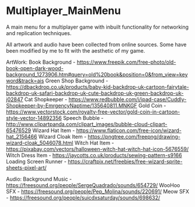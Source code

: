 # Multiplayer_MainMenu
A main menu for a multiplayer game with inbuilt functionality for networking and replication techniques.

All artwork and audio have been collected from online sources.
Some have been modified by me to fit with the aesthetic of my game.

ArtWork:
Book Background - https://www.freepik.com/free-photo/old-book-open-dark-wood-background_1273906.htm#query=old%20book&position=0&from_view=keyword&track=ais
Green Shop Background - https://dbackdrop.co.uk/products/baby-kid-backdrop-uk-cartoon-fairytale-backdrop-uk-safari-backdrop-uk-cute-backdrop-uk-green-backdrop-uk-j02847
Cat Shopkeeper - https://www.redbubble.com/i/ipad-case/Cuddly-Shopkeeper-by-EmrgencyNaptime/135640811.MNKGF
Gold Coin - https://www.vectorstock.com/royalty-free-vector/gold-coin-in-cartoon-style-vector-14892356
Speech Bubble - http://www.clipartpanda.com/clipart_images/bubble-cloud-clipart-65476529
Wizard Hat Item - https://www.flaticon.com/free-icon/wizard-hat_2156466
Wizard Cloak Item - https://pngtree.com/freepng/drawing-wizard-cloak_5046078.html
Witch Hat Item - https://pixabay.com/vectors/halloween-witch-hat-witch-hat-icon-5676559/
Witch Dress Item - https://jaycotts.co.uk/products/sewing-pattern-s9166
Loading Screen Runner - https://craftpix.net/freebies/free-wizard-sprite-sheets-pixel-art/

Audio:
Background Music - https://freesound.org/people/SergeQuadrado/sounds/654729/
WooHoo SFX - https://freesound.org/people/Pep_Molina/sounds/220691/
Meow SFX - https://freesound.org/people/suicdxsaturday/sounds/698632/